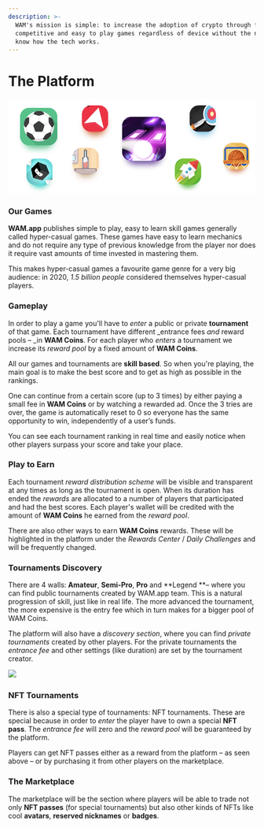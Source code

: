 ```yaml
---
description: >-
  WAM's mission is simple: to increase the adoption of crypto through fun,
  competitive and easy to play games regardless of device without the need to
  know how the tech works.
---
```


# The Platform

![](<../.gitbook/assets/image (8).png>)

### Our Games

**WAM.app** publishes simple to play, easy to learn skill games generally called hyper-casual games. These games have easy to learn mechanics and do not require any type of previous knowledge from the player nor does it require vast amounts of time invested in mastering them.&#x20;

This makes hyper-casual games a favourite game genre for a very big audience: in 2020, _1.5 billion people_ considered themselves hyper-casual players.

### **Gameplay**

In order to play a game you'll have to _enter_ a public or private **tournament** of that game. Each tournament have different _entrance fees _and_ reward pools – _in **WAM Coins**. For each player who _enters_ a tournament we increase its _reward pool_ by a fixed amount of **WAM Coins**.

All our games and tournaments are **skill based**. So when you're playing, the main goal is to make the best score and to get as high as possible in the rankings.

One can continue from a certain score (up to 3 times) by either paying a small fee in **WAM Coins** or by watching a rewarded ad. Once the 3 tries are over, the game is automatically reset to 0 so everyone has the same opportunity to win, independently of a user’s funds.

You can see each tournament ranking in real time and easily notice when other players surpass your score and take your place.

### **Play to Earn**

Each tournament _reward distribution scheme_ will be visible and transparent at any times as long as the tournament is open. When its duration has ended the _rewards_ are allocated to a number of players that participated and had the best scores. Each player's wallet will be credited with the amount of **WAM Coins** he earned from the _reward pool_.

There are also other ways to earn **WAM Coins** rewards. These will be highlighted in the platform under the _Rewards Center_ / _Daily Challenges_ and will be frequently changed.

### Tournaments Discovery

There are 4 walls: **Amateur**, **Semi-Pro**, **Pro** and **Legend **– where you can find public tournaments created by WAM.app team. This is a natural progression of skill, just like in real life. The more advanced the tournament, the more expensive is the entry fee which in turn makes for a bigger pool of WAM Coins.

The platform will also have a _discovery section_, where you can find _private tournaments_ created by other players. For the private tournaments the _entrance fee_ and other settings (like duration) are set by the tournament creator.

![](<../.gitbook/assets/wam\_appintro\_feed (1).jpg>)

### **NFT Tournaments**

There is also a special type of tournaments: NFT tournaments. These are special because in order to _enter_ the player have to own a special **NFT pass**. The _entrance fee_ will zero and the _reward pool_ will be guaranteed by the platform.

Players can get NFT passes either as a reward from the platform – as seen above – or by purchasing it from other players on the marketplace.

### **The Marketplace**

The marketplace will be the section where players will be able to trade not only **NFT passes** (for special tournaments) but also other kinds of NFTs like cool **avatars**, **reserved nicknames** or **badges**.
